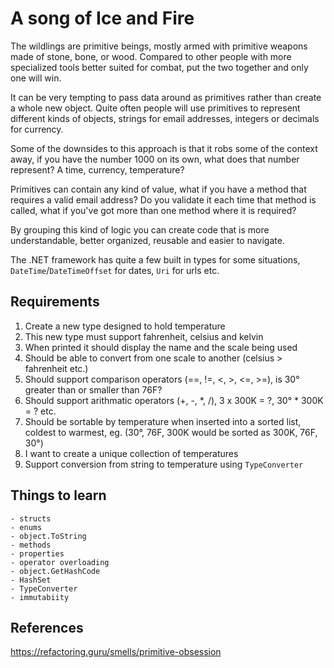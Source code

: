 # A song of Ice and Fire
The wildlings are primitive beings, mostly armed with primitive weapons made of stone, bone, or wood. Compared to other people with more specialized tools better suited for combat, put the two together and only one will win.

It can be very tempting to pass data around as primitives rather than create a whole new object. Quite often people will use primitives to represent different kinds of objects, strings for email addresses, integers or decimals for currency.

Some of the downsides to this approach is that it robs some of the context away, if you have the number 1000 on its own, what does that number represent? A time, currency, temperature?

Primitives can contain any kind of value, what if you have a method that requires a valid email address? Do you validate it each time that method is called, what if you've got more than one method where it is required?

By grouping this kind of logic you can create code that is more understandable, better organized, reusable and easier to navigate.  

The .NET framework has quite a few built in types for some situations, `DateTime`/`DateTimeOffset` for dates, `Uri` for urls etc.

## Requirements
1. Create a new type designed to hold temperature
2. This new type must support fahrenheit, celsius and kelvin
3. When printed it should display the name and the scale being used
4. Should be able to convert from one scale to another (celsius > fahrenheit etc.)
5. Should support comparison operators (==, !=, <, >, <=, >=), is 30&deg; greater than or smaller than 76F?
6. Should support arithmatic operators (+, -, *, /), 3 x 300K = ?, 30&deg; * 300K = ? etc.
7. Should be sortable by temperature when inserted into a sorted list, coldest to warmest, eg. (30&deg;, 76F, 300K would be sorted as 300K, 76F, 30&deg;)
8. I want to create a unique collection of temperatures
9. Support conversion from string to temperature using `TypeConverter`

## Things to learn
    - structs
    - enums
    - object.ToString
    - methods
    - properties
    - operator overloading
    - object.GetHashCode
    - HashSet
    - TypeConverter
    - immutabiity

## References
https://refactoring.guru/smells/primitive-obsession